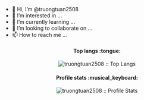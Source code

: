 - 👋 Hi, I’m @truongtuan2508
- 👀 I’m interested in ...
- 🌱 I’m currently learning ...
- 💞️ I’m looking to collaborate on ...
- 📫 How to reach me ...

<h4 align="center">Top langs :tongue: </h4>

<p align="center"><img src="https://github-readme-stats.vercel.app/api/top-langs/?username=truongtuan2508&langs_count=10&theme=tokyonight&layout=compact" alt="truongtuan2508 :: Top Langs" /></p>

<h4 align="center">Profile stats :musical_keyboard:</h4>

<p align="center"><img src="https://github-readme-stats.vercel.app/api?username=truongtuan2508&bg_color=30,e96443,904e95&title_color=fff&text_color=fff" alt="truongtuan2508 :: Profile Stats" /></p>

<!---
truongtuan2508/truongtuan2508 is a ✨ special ✨ repository because its `README.md` (this file) appears on your GitHub profile.
You can click the Preview link to take a look at your changes.
--->
